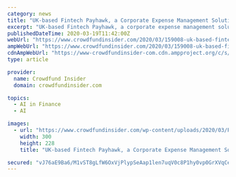 ```yaml
---
category: news
title: "UK-based Fintech Payhawk, a Corporate Expense Management Solution Provider, Secures €3 Million in Seed Funding"
excerpt: "UK-based Fintech Payhawk, a corporate expense management solution provider, secures €3 million in seed funding."
publishedDateTime: 2020-03-19T11:42:00Z
webUrl: "https://www.crowdfundinsider.com/2020/03/159008-uk-based-fintech-payhawk-a-corporate-expense-management-solution-provider-secures-e3-million-in-seed-funding/"
ampWebUrl: "https://www.crowdfundinsider.com/2020/03/159008-uk-based-fintech-payhawk-a-corporate-expense-management-solution-provider-secures-e3-million-in-seed-funding/amp/"
cdnAmpWebUrl: "https://www-crowdfundinsider-com.cdn.ampproject.org/c/s/www.crowdfundinsider.com/2020/03/159008-uk-based-fintech-payhawk-a-corporate-expense-management-solution-provider-secures-e3-million-in-seed-funding/amp/"
type: article

provider:
  name: Crowdfund Insider
  domain: crowdfundinsider.com

topics:
  - AI in Finance
  - AI

images:
  - url: "https://www.crowdfundinsider.com/wp-content/uploads/2020/03/Payhawk-300x228.jpg"
    width: 300
    height: 228
    title: "UK-based Fintech Payhawk, a Corporate Expense Management Solution Provider, Secures €3 Million in Seed Funding"

secured: "vJ76aE9Ba6/M1vST8gLfW6OxVjPlypSeAap1len7uqV0c8P1hy0vp0GrXVqCetKAekeldWEfKX/hrY0fEMfra8fIv2SA/9ek12mG4uyR+ZnfDgy2qyzmj158WUIAxBq6QKWCsVvv3CGfk/bKz87PBNih0MzLzAaqJZD9tIZ4ze1o/2yQrrRruAPdrre62+npvuJdZezDpZAvgGDp8RLOkUhwaLkjG4q7uvxoTjsqqBNWfCt4hd1FNLvF3Uno3rMWkiDlrSjWeHzg2Y/bqDvbY0J67qZwYxpQKBcss1lKUWxxd9+H3eNfKSI2O00vrAEw;jnARxHf/7cUpGYSUeYogvw=="
---
```


